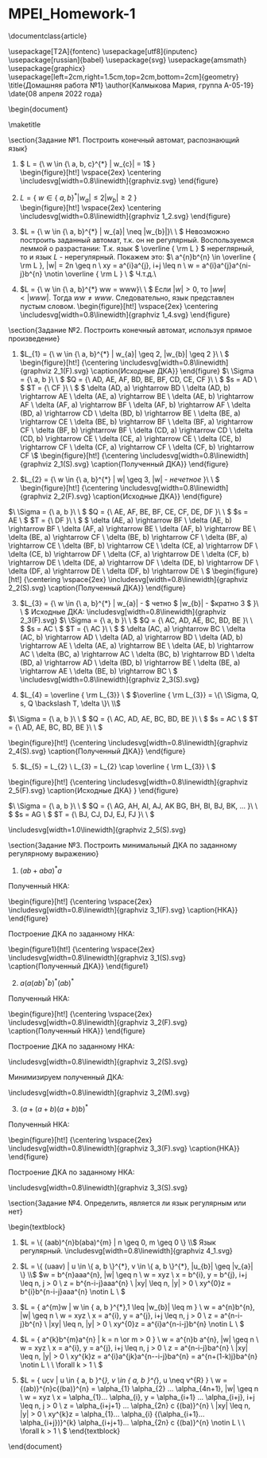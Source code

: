 # MPEI_Homework-1
\documentclass{article}

\usepackage[T2A]{fontenc}
\usepackage[utf8]{inputenc}
\usepackage[russian]{babel}
\usepackage{svg}
\usepackage{amsmath}
\usepackage{graphicx}
\usepackage[left=2cm,right=1.5cm,top=2cm,bottom=2cm]{geometry}
\title{Домашняя работа №1}
\author{Калмыкова Мария, группа А-05-19}
\date{08 апреля 2022 года}

\begin{document}

\maketitle

\section{Задание №1. Построить конечный автомат, распознающий язык}
1. $ L = \{\ w \in \{\ a, b, c\}^{*} | w_{c}| = 1$ \}\
\begin{figure}[ht!]
\vspace{2ex} 
\centering
\includesvg[width=0.8\linewidth]{graphviz.svg}
\end{figure}

2. $L = \{\ w \in \{\ a, b\}^{*} | w_{a}|  \leq 2 |w_{b}| \geq 2$ \}\
\begin{figure}[ht!]
\vspace{2ex} 
\centering
\includesvg[width=0.8\linewidth]{graphviz 1_2.svg}
\end{figure}

3. $L = \{\ w \in \{\ a, b\}^{*} | w_{a}|  \neq |w_{b}|\}\ \\ $
Невозможно построить заданный автомат, т.к. он не регулярный. Воспользуемся леммой о разрастании:
Т.к. язык $ \overline { \rm L } $ нереглярный, то и язык $L$ - нерегулярный.
Покажем это: 
$\\ a^{n}b^{n} \in \overline { \rm L }, |w| = 2n \geq n \\ xy = a^{i}a^{j}, i+j \leq n \\ w = a^{i}a^{j}a^{ni-j}b^{n} \notin \overline { \rm L } \\ $
Ч.т.д.\\
 
4. $L = \{\ w \in \{\ a, b\}^{*} ww = www\}\ \\ $
Если $|w| > 0$, то $|ww| < |www|$. Тогда $ww \neq www$. Следовательно, язык представлен пустым словом.
\begin{figure}[ht!]
\vspace{2ex} 
\centering
\includesvg[width=0.8\linewidth]{graphviz 1_4.svg}
\end{figure}

\section{Задание №2. Построить конечный автомат, используя прямое произведение}
1. $L_{1} = \{\ w \in \{\ a, b\}^{*} | w_{a}| \geq 2, |w_{b}| \geq 2 \}\ \\ $
\begin{figure}[ht!]
{\centering 
\includesvg[width=0.8\linewidth]{graphviz 2_1(F).svg}
\caption{Исходные ДКА}}
\end{figure}
$\\ \Sigma = \{\ a, b \}\ \\ $
$Q = \{\ AD, AE, AF, BD, BE, BF, CD, CE, CF \}\ \\ $
$s = AD \\ $
$T = \{\ CF \}\ \\ $
$ \delta (AD, a) \rightarrow BD \\
 \delta (AD, b) \rightarrow AE \\
 \delta (AE, a) \rightarrow BE \\
 \delta (AE, b) \rightarrow AF \\
 \delta (AF, a) \rightarrow BF \\
 \delta (AF, b) \rightarrow AF \\
 \delta (BD, a) \rightarrow CD \\
 \delta (BD, b) \rightarrow BE \\
 \delta (BE, a) \rightarrow CE \\
 \delta (BE, b) \rightarrow BF \\
 \delta (BF, a) \rightarrow CF \\
 \delta (BF, b) \rightarrow BF \\
 \delta (CD, a) \rightarrow CD \\
 \delta (CD, b) \rightarrow CE \\
 \delta (CE, a) \rightarrow CE \\
 \delta (CE, b) \rightarrow CF \\
 \delta (CF, a) \rightarrow CF \\
 \delta (CF, b) \rightarrow CF \\$
\begin{figure}[ht!]
{\centering 
\includesvg[width=0.8\linewidth]{graphviz 2_1(S).svg}
\caption{Полученный ДКА}}
\end{figure}

2. $L_{2} = \{\ w \in \{\ a, b\}^{*} | w| \geq 3, |w| - $нечетное$ \}\ \\ $
\begin{figure}[ht!]
{\centering 
\includesvg[width=0.8\linewidth]{graphviz 2_2(F).svg}
\caption{Исходные ДКА}}
\end{figure}

$\\ \Sigma = \{\ a, b \}\ \\ $
$Q = \{\ AE, AF, BE, BF, CE, CF, DE, DF \}\ \\ $
$s = AE \\ $
$T = \{\ DF \}\ \\ $
$ \delta (AE, a) \rightarrow BF \\
 \delta (AE, b) \rightarrow BF \\
 \delta (AF, a) \rightarrow BE \\
 \delta (AF, b) \rightarrow BE \\
 \delta (BE, a) \rightarrow CF \\
 \delta (BE, b) \rightarrow CF \\
 \delta (BF, a) \rightarrow CE \\
 \delta (BF, b) \rightarrow CE \\
 \delta (CE, a) \rightarrow DF \\
 \delta (CE, b) \rightarrow DF \\
 \delta (CF, a) \rightarrow DE \\
 \delta (CF, b) \rightarrow DE \\
 \delta (DE, a) \rightarrow DF \\
 \delta (DE, b) \rightarrow DF \\
 \delta (DF, a) \rightarrow DE \\
 \delta (DF, b) \rightarrow DE \\
$
\begin{figure}[ht!]
{\centering 
\vspace{2ex} 
\includesvg[width=0.8\linewidth]{graphviz 2_2(S).svg}
\caption{Полученный ДКА}}
\end{figure}

3. $L_{3} = \{\ w \in \{\ a, b\}^{*} | w_{a}| - $ четно $ |w_{b}| - $кратно 3 $ \}\ \\ $
Исходные ДКА:
\includesvg[width=0.8\linewidth]{graphviz 2_3(F).svg}
$\\ \Sigma = \{\ a, b \}\ \\ $
$Q = \{\ AC, AD, AE, BC, BD, BE \}\ \\ $
$s = AC \\ $
$T = \{\ AC \}\ \\ $
$ \delta (AC, a) \rightarrow BC \\
 \delta (AC, b) \rightarrow AD \\
 \delta (AD, a) \rightarrow BD \\
 \delta (AD, b) \rightarrow AE \\
 \delta (AE, a) \rightarrow BE \\
 \delta (AE, b) \rightarrow AC \\
 \delta (BC, a) \rightarrow AC \\
 \delta (BC, b) \rightarrow BD \\
 \delta (BD, a) \rightarrow AD \\
 \delta (BD, b) \rightarrow BE \\
 \delta (BE, a) \rightarrow AE \\
 \delta (BE, b) \rightarrow BC \\
$
\includesvg[width=0.8\linewidth]{graphviz 2_3(S).svg}

4. $L_{4} =  \overline { \rm L_{3}} \\ $
$\overline { \rm L_{3}} = \{\ \Sigma, Q, s, Q \backslash T, \delta \}\ \\$

$\\ \Sigma = \{\ a, b \}\ \\ $
$Q = \{\ AC, AD, AE, BC, BD, BE \}\ \\ $
$s = AC \\ $
$T = \{\ AD, AE, BC, BD, BE \}\ \\ $

\begin{figure}[ht!]
{\centering 
\includesvg[width=0.8\linewidth]{graphviz 2_4(S).svg}
\caption{Полученный ДКА}}
\end{figure}

5. $L_{5} =  L_{2} \ L_{3} = L_{2} \cap \overline { \rm L_{3}} \\ $

\begin{figure}[ht!]
{\centering 
\includesvg[width=0.8\linewidth]{graphviz 2_5(F).svg}
\caption{Исходные ДКА} }
\end{figure}

$\\ \Sigma = \{\ a, b \}\ \\ $
$Q = \{\ AG, AH, AI, AJ, AK BG, BH, BI, BJ, BK, ... \}\ \\ $
$s = AG \\ $
$T = \{\ BJ, CJ, DJ, EJ, FJ \}\ \\ $

\includesvg[width=1.0\linewidth]{graphviz 2_5(S).svg}

\section{Задание №3. Построить минимальный ДКА по заданному регулярному выражению}
1. ${(ab + aba)}^{*}a$

Полученный НКА:

\begin{figure}[ht!]
{\centering 
\vspace{2ex} 
\includesvg[width=0.8\linewidth]{graphviz 3_1(F).svg}
\caption{НКА}}
\end{figure}

Построение ДКА по заданному НКА:

\begin{figure1}[ht!]
{\centering 
\vspace{2ex} 
\includesvg[width=0.8\linewidth]{graphviz 3_1(S).svg}
\caption{Полученный ДКА}}
\end{figure1}

2. ${a(a{(ab)}^{*}b)}^{*}{(ab)}^{*}$

Полученный НКА:

\begin{figure}[ht!]
{\centering 
\vspace{2ex} 
\includesvg[width=0.8\linewidth]{graphviz 3_2(F).svg}
\caption{Полученный НКА}}
\end{figure}

Построение ДКА по заданному НКА:

\includesvg[width=0.8\linewidth]{graphviz 3_2(S).svg}

Минимизируем полученный ДКА:

\includesvg[width=0.8\linewidth]{graphviz 3_2(M).svg}

3. ${(a+(a+b)(a+b)b)}^{*}$

Полученный НКА:

\begin{figure}[ht!]
{\centering 
\vspace{2ex} 
\includesvg[width=0.8\linewidth]{graphviz 3_3(F).svg}
\caption{НКА}}
\end{figure}

Построение ДКА по заданному НКА:

\includesvg[width=0.8\linewidth]{graphviz 3_3(S).svg}

\section{Задание №4. Определить, является ли язык регулярным или нет}

\begin{textblock}
1. $L = \{ (aab)^{n}b(aba)^{m} | n \geq 0, m \geq 0 \} \\$
Язык регулярный.
\includesvg[width=0.8\linewidth]{graphviz 4_1.svg}

2. $L = \{ (uaav) | u \in \{ a, b \}^{*}, v \in \{ a, b \}^{*}, |u_{b}| \geq |v_{a}| \} \\$
$w = b^{n}aaa^{n}, |w| \geq n \\ w = xyz \\ x = b^{i}, y = b^{j}, i+j \leq n, j > 0 \\ z = b^{n-i-j}aaa^{n} \\ |xy| \leq n, |y| > 0 \\ xy^{0}z = b^{i}b^{n-i-j}aaa^{n} \notin L \\ $

3. $L = \{ a^{m}w | w \in \{ a, b \}^{*},1 \leq |w_{b}| \leq m \} \\
w = a^{n}b^{n}, |w| \geq n \\ w = xyz \\ x = a^{i}, y = a^{j}, i+j \leq n, j > 0 \\ z = a^{n-i-j}b^{n} \\ |xy| \leq n, |y| > 0 \\ xy^{0}z = a^{i}a^{n-i-j}b^{n} \notin L \\ $

4. $L = \{ a^{k}b^{m}a^{n} | k = n \or m > 0 \} \\
w = a^{n}b a^{n}, |w| \geq n \\ w = xyz \\ x = a^{i}, y = a^{j}, i+j \leq n, j > 0 \\ z = a^{n-i-j}ba^{n} \\ |xy| \leq n, |y| > 0 \\ xy^{k}z = a^{i}a^{jk}a^{n--i-j}ba^{n} = a^{n+(1-k)j}ba^{n} \notin L \ \ \forall k > 1 \\ $

5. $L = \{ ucv | u \in \{ a, b \}^{*}, v \in \{ a, b \}^{*}, u \neq v^{R} \} \\ w = {(ab)}^{n}c{(ba)}^{n} = \alpha_{1} \alpha_{2} ... \alpha_{4n+1}, |w| \geq n \\ w = xyz \\ x = \alpha_{1}... \alpha_{i}, y = \alpha_{i+1} ... \alpha_{i+j}, i+j \leq n, j > 0 \\ z = \alpha_{i+j+1} ... \alpha_{2n} c {(ba)}^{n} \\ |xy| \leq n, |y| > 0 \\ 
xy^{k}z = \alpha_{1}... \alpha_{i} {(\alpha_{i+1}... \alpha_{i+j})}^{k} \alpha_{i+j+1}... \alpha_{2n} c {(ba)}^{n} \notin L \ \ \forall k > 1 \\ $
\end{textblock}

\end{document}




